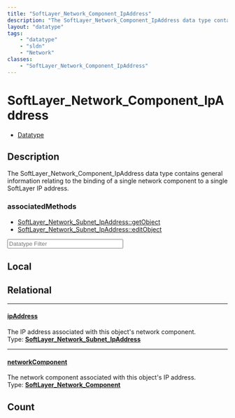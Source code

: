 ```yaml
---
title: "SoftLayer_Network_Component_IpAddress"
description: "The SoftLayer_Network_Component_IpAddress data type contains general information relating to the binding of a single net... "
layout: "datatype"
tags:
    - "datatype"
    - "sldn"
    - "Network"
classes:
    - "SoftLayer_Network_Component_IpAddress"
---
```


# SoftLayer_Network_Component_IpAddress
<div id='service-datatype'>
    <ul id='sldn-reference-tabs'>
        <li id='datatype'> <a href='/reference/datatypes/SoftLayer_Network_Component_IpAddress' >Datatype</a></li>
    </ul>
</div>

## Description 
The SoftLayer_Network_Component_IpAddress data type contains general information relating to the binding of a single network component to a single SoftLayer IP address. 


### associatedMethods

*  [SoftLayer_Network_Subnet_IpAddress::getObject](/reference/services/SoftLayer_Network_Subnet_IpAddress/getObject )
*  [SoftLayer_Network_Subnet_IpAddress::editObject](/reference/services/SoftLayer_Network_Subnet_IpAddress/editObject )





<!-- Filer BEGIN -->
<div class="view-filters">
        <div class="clearfix">
            <div class="search-input-box">
                <input placeholder="Datatype Filter" onkeyup="titleSearch(inputId='prop-input', divId='properties', elementClass='prop-row')" 
                    type="text" id="prop-input" value="" size="30" maxlength="128" class="form-text">
            </div>
        </div>
</div>
<!-- Filer END -->

<div id="properties" class="content">
<div id="localProperties" class="prop-content" >

## Local
</div>
<!-- LOCAL PROPERTY END -->

<div id="relationalProperties"  class="prop-content" >

## Relational
<div class="prop-row">

-----
[ipAddress]: #ipaddress
#### [ipAddress]
The IP address associated with this object's network component.  
<span class="type-label">Type: </span>**<a href='/reference/datatypes/SoftLayer_Network_Subnet_IpAddress'>SoftLayer_Network_Subnet_IpAddress </a>**


</div>
<div class="prop-row">

-----
[networkComponent]: #networkcomponent
#### [networkComponent]
The network component associated with this object's IP address.  
<span class="type-label">Type: </span>**<a href='/reference/datatypes/SoftLayer_Network_Component'>SoftLayer_Network_Component </a>**


</div>

## Count
</div>


